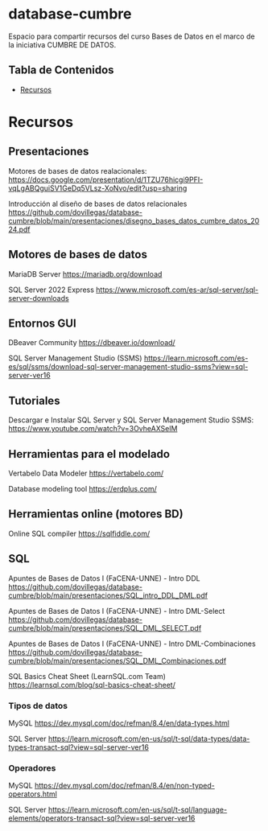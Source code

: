 # database-cumbre
Espacio para compartir recursos del curso Bases de Datos  en el marco de la iniciativa CUMBRE DE DATOS.

## Tabla de Contenidos

- [Recursos](#Recursos)


# Recursos

## Presentaciones
Motores de bases de datos realacionales: https://docs.google.com/presentation/d/1TZU76hicgi9PFI-vqLgABQguiSV1GeDq5VLsz-XoNvo/edit?usp=sharing

Introducción al diseño de bases de datos relacionales https://github.com/dovillegas/database-cumbre/blob/main/presentaciones/disegno_bases_datos_cumbre_datos_2024.pdf

## Motores de bases de datos

MariaDB Server https://mariadb.org/download 

SQL Server 2022 Express https://www.microsoft.com/es-ar/sql-server/sql-server-downloads

## Entornos GUI

DBeaver Community https://dbeaver.io/download/

SQL Server Management Studio (SSMS) https://learn.microsoft.com/es-es/sql/ssms/download-sql-server-management-studio-ssms?view=sql-server-ver16

## Tutoriales

Descargar e Instalar SQL Server y SQL Server Management Studio SSMS: https://www.youtube.com/watch?v=3OvheAXSelM

## Herramientas para el modelado
Vertabelo Data Modeler https://vertabelo.com/

Database modeling tool https://erdplus.com/

## Herramientas online (motores BD)

Online SQL compiler https://sqlfiddle.com/

## SQL
Apuntes de Bases de Datos I (FaCENA-UNNE) - Intro DDL https://github.com/dovillegas/database-cumbre/blob/main/presentaciones/SQL_intro_DDL_DML.pdf

Apuntes de Bases de Datos I (FaCENA-UNNE) - Intro DML-Select https://github.com/dovillegas/database-cumbre/blob/main/presentaciones/SQL_DML_SELECT.pdf

Apuntes de Bases de Datos I (FaCENA-UNNE) - Intro DML-Combinaciones https://github.com/dovillegas/database-cumbre/blob/main/presentaciones/SQL_DML_Combinaciones.pdf

SQL Basics Cheat Sheet (LearnSQL.com Team) https://learnsql.com/blog/sql-basics-cheat-sheet/

### Tipos de datos 
MySQL https://dev.mysql.com/doc/refman/8.4/en/data-types.html

SQL Server https://learn.microsoft.com/en-us/sql/t-sql/data-types/data-types-transact-sql?view=sql-server-ver16

### Operadores

MySQL https://dev.mysql.com/doc/refman/8.4/en/non-typed-operators.html

SQL Server https://learn.microsoft.com/en-us/sql/t-sql/language-elements/operators-transact-sql?view=sql-server-ver16
